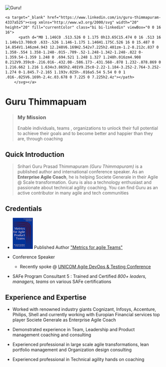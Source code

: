 ![Guru!](https://www.gravatar.com/avatar/1314d13790c05bd365b71d3559a02ab4?s=200)

    <a target="_blank" href="https://www.linkedin.com/in/guru-thimmapuram-4337a525"><svg xmlns="http://www.w3.org/2000/svg" width="20" height="20" fill="currentColor" class="bi bi-linkedin" viewBox="0 0 16 16">
          <path d="M0 1.146C0 .513.526 0 1.175 0h13.65C15.474 0 16 .513 16 1.146v13.708c0 .633-.526 1.146-1.175 1.146H1.175C.526 16 0 15.487 0 14.854V1.146zm4.943 12.248V6.169H2.542v7.225h2.401zm-1.2-8.212c.837 0 1.358-.554 1.358-1.248-.015-.709-.52-1.248-1.342-1.248-.822 0-1.359.54-1.359 1.248 0 .694.521 1.248 1.327 1.248h.016zm4.908 8.212V9.359c0-.216.016-.432.08-.586.173-.431.568-.878 1.232-.878.869 0 1.216.662 1.216 1.634v3.865h2.401V9.25c0-2.22-1.184-3.252-2.764-3.252-1.274 0-1.845.7-2.165 1.193v.025h-.016a5.54 5.54 0 0 1 .016-.025V6.169h-2.4c.03.678 0 7.225 0 7.225h2.4z"></path>
        </svg></a>
        
# Guru Thimmapuam 
> ### My Mission
  > Enable individuals, teams , organizations to unlock their full potential to achieve their goals and to become better and happier than they are, through coaching
  
## Quick Introduction
> Srihari Guru Prasad Thimmapuram *(Guru Thimmapuram)* is a published author and international conference speaker. As an **Enterprise Agile Coach**, he is helping Societe Generale in their Agile @ Scale transformation. Guru is also a technology enthusiast and passionate about technical agility coaching. You can find Guru as an active contributor in many agile and tech communities

## Credentials
- ![book!](/book.png) Published Author ["Metrics for agile Teams"](https://www.amazon.in/Metrics-Agile-Product-Teams-Illustrated-ebook/dp/B0925X6HHX/ref=sr_1_1?crid=25CP1YALE529M&keywords=guru+thimmapuram&qid=1648108981&sprefix=guru+thimmapuram%2Caps%2C357&sr=8-1)

- Conference Speaker
  - Recently spoke @ [UNICOM Agile DevOps & Testing Conference](https://conference.unicom.co.uk/adt2022/feb2/)

- SAFe Program Consultant 5 : Trained and Certified *800+ leaders, managers, teams* on various SAFe certifications
  
## Experience and Expertise
- Worked with renowned industry giants Cognizant, Infosys, Accenture, Philips, Shell and currently working with Europian Financial services top player Societe Generale as Enterprise Agile Coach

- Demonstrated experience in Team, Leadership and Product management coaching and consulting

- Experienced professional in large scale agile transformations, lean portfolio management and Organization design consulting

- Experienced professional in Technical agility hands on coaching
